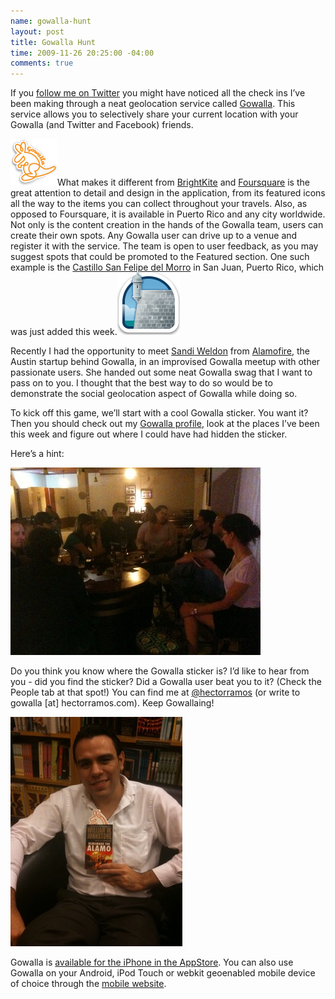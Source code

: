 ```yaml
--- 
name: gowalla-hunt
layout: post
title: Gowalla Hunt
time: 2009-11-26 20:25:00 -04:00
comments: true
---
```

If you [follow me on Twitter](http://www.twitter.com/hectorramos) you might have noticed all the check ins I’ve been making through a neat geolocation service called [Gowalla](http://www.gowalla.com). This service allows you to selectively share your current location with your Gowalla (and Twitter and Facebook) friends.

![](logo-footer.png)What makes it different from [BrightKite](http://www.brightkite.com) and [Foursquare](http://foursquare.com/) is the great attention to detail and design in the application, from its featured icons all the way to the items you can collect throughout your travels. Also, as opposed to Foursquare, it is available in Puerto Rico and any city worldwide. Not only is the content creation in the hands of the Gowalla team, users can create their own spots. Any Gowalla user can drive up to a venue and register it with the service. The team is open to user feedback, as you may suggest spots that could be promoted to the Featured section. One such example is the [Castillo San Felipe del Morro](http://gowalla.com/spots/109899) in San Juan, Puerto Rico, which was just added this week.![](109899-471f93a8167f8ed4c279b9c3cbce073e.png)

Recently I had the opportunity to meet [Sandi Weldon](http://www.twitter.com/sanlei) from [Alamofire](http://alamofire.com/), the Austin startup behind Gowalla, in an improvised Gowalla meetup with other passionate users. She handed out some neat Gowalla swag that I want to pass on to you. I thought that the best way to do so would be to demonstrate the social geolocation aspect of Gowalla while doing so.

To kick off this game, we’ll start with a cool Gowalla sticker. You want it? Then you should check out my [Gowalla profile](http://gowalla.com/users/hramos), look at the places I’ve been this week and figure out where I could have had hidden the sticker.

Here’s a hint:

![](3835484-3374460-thumbnail.jpg)

Do you think you know where the Gowalla sticker is? I’d like to hear from you - did you find the sticker? Did a Gowalla user beat you to it? (Check the People tab at that spot!) You can find me at [@hectorramos](http://www.twitter.com/hectorramos) (or write to gowalla [at] hectorramos.com). Keep Gowallaing!

[![](3835484-3374492-thumbnail.jpg)](photo%202.jpg)

Gowalla is [available for the iPhone in the AppStore](http://www.itunes.com/app/Gowalla). You can also use Gowalla on your Android, iPod Touch or webkit geoenabled mobile device of choice through the [mobile website](http://m.gowalla.com).